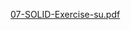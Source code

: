 
[07-SOLID-Exercise-su.pdf](https://github.com/borislavstoychev/Soft_Uni/files/6136476/07-SOLID-Exercise-su.pdf)
